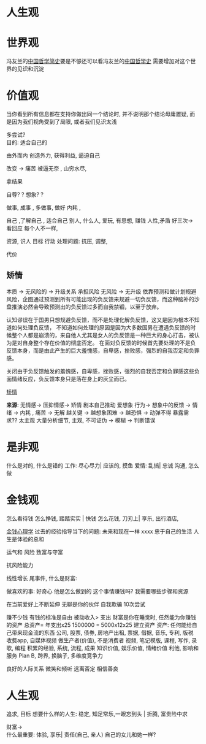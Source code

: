 

# 人生观

# 世界观

冯友兰的[中国哲学简史](中国哲学简史.md)要是不够还可以看冯友兰的[中国哲学史](中国哲学史.md)
需要增加对这个世界的见识和沉淀 

# 价值观


当你看到所有信息都在支持你做出同一个结论时, 并不说明那个结论毋庸置疑, 而是因为我们视角受到了局限, 或者我们见识太浅


多尝试?  
目的: 适合自己的

由外而内
创造外力, 获得利益, 逼迫自己 

改变 -> 痛苦
被逼无奈 , 山穷水尽, 

拿结果

自尊? ? 想象? ? 

做事, 成事 , 多做事, 做好
内耗 ,


自己 ,了解自己 , 适合自己
别人,  什么人, 爱玩, 有思想, 赚钱
人性,矛盾
好三次-> 看回应
每个人不一样, 

资源,  识人
目标
行动
处理问题: 抗压, 调整, 

代价

## 矫情   
本质 -> 无风险的 -> 升级关系
承担风险
无风险 -> 无升级
依靠预测和做计划规避风险，企图通过预测到所有可能出现的负反馈来规避一切负反馈，而这种脑补的沙盘推演必然会导致预测出的负反馈过多而自我禁锢，以至于放弃。

认知谬误在于国男只想规避负反馈，而不是处理化解负反馈，这又是因为根本不知道如何处理负反馈，
不知道如何处理的原因是因为大多数国男在遭遇负反馈的时候整个人都是崩溃的，来自他人尤其是女人的负反馈是一种巨大的身心打击，被认为是对自身整个存在价值的彻底否定。
在面对负反馈的时候首先要处理的不是负反馈本身，而是由此产生的巨大羞愧感，自卑感，挫败感，强烈的自我否定和负罪感。

关闭由于负反馈触发的羞愧感，自卑感，挫败感，强烈的自我否定和负罪感这些负面情绪反应，负反馈本身只是落在身上的灰尘而已。

[矫情](https://www.bilibili.com/video/BV1Q6421Z7pF/?spm_id_from=333.788&vd_source=351ae22481963e1732be800e8bc59c8a)


**来源**: 无情感-> 压抑情感-> 矫情
剧本自己推动
爱想象
行为->  想象中的反馈 ->  情绪 ->
内耗 , 痛苦 -> 无解
越关键 -> 越想象困难 -> 越恐惧 -> 动弹不得 
暴露需求??
太主观
大量分析细节, 主观, 不可证伪 -> 模糊 -> 判断错误



# 是非观
什么是对的, 什么是错的
工作: 尽心尽力| 应该的, 摸鱼
爱情: 乱搞| 忠诚
沟通, 怎么做

# 金钱观
怎么看待钱
怎么挣钱, 踏踏实实 | 快钱
怎么花钱, 刀刃上| 享乐, 出行酒店, 

[金钱心理学](金钱心理学.md)
过去的经验指导当下的问题: 
未来和现在一样 xxxx
忠于自己的生活
人生是体验的总和

运气和 风险
致富与守富


抗风险能力

线性增长
尾事件, 
什么是财富: 

做喜欢的事: 
好奇心
他是怎么做到的
这个事情赚钱吗? 
我需要哪些步骤和资源

在当前爱好上不断延伸
无聊是你的伙伴
自我欺骗
10次尝试

赚不少钱
有钱的标准是自由
被动收入> 支出
财富是你在睡觉时, 任然能为你赚钱的资产
总资产= 年支出x25
1500000 = 5000x12x25
建立资产
资产: 任何能给自己带来现金流的东西
公司,  股票, 债券, 房地产出租, 票据, 借据, 音乐, 专利, 版税
收费app, 自媒体视频
做生产者(价值), 不是消费者
视频, 笔记模版, 课程, 写作, 录歌, 编程
积累的经验, 系统, 流程, 成果
知识价值, 娱乐价值, 情绪价值
利他, 影响和服务
Plan B, 跨界, 换脑子, 多维度竞争力

良好的人际关系
微笑和倾听
远离否定
相信善良 


# 人生观
追求, 目标
想要什么样的人生: 稳定, 知足常乐,一眼忘到头 | 折腾, 富贵险中求

财富->  
什么最重要: 体验, 享乐| 责任(自己, 亲人)
自己的女儿和她一样?
